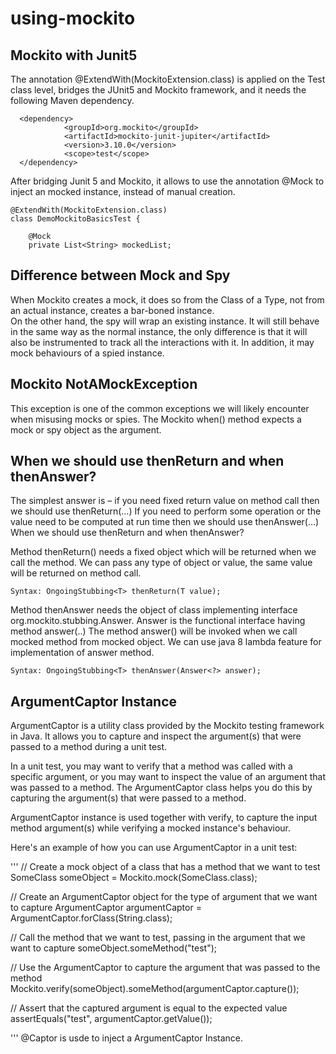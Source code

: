 # using-mockito

## Mockito with Junit5

The annotation @ExtendWith(MockitoExtension.class) is applied on the Test class level, bridges the JUnit5 and Mockito framework, and it needs the following Maven dependency.
````
  <dependency>
            <groupId>org.mockito</groupId>
            <artifactId>mockito-junit-jupiter</artifactId>
            <version>3.10.0</version>
            <scope>test</scope>
  </dependency>
 ````

After bridging Junit 5 and Mockito, it allows to use the annotation @Mock to inject an mocked instance, instead of manual creation. 

````
@ExtendWith(MockitoExtension.class)
class DemoMockitoBasicsTest {

    @Mock
    private List<String> mockedList;
````

## Difference between Mock and Spy

When Mockito creates a mock, it does so from the Class of a Type, not from an actual instance, creates a bar-boned instance.  
On the other hand, the spy will wrap an existing instance. 
It will still behave in the same way as the normal instance, the only difference is that it will also be instrumented to track all the interactions with it.
In addition, it may mock behaviours of a spied instance. 

## Mockito NotAMockException

This exception is one of the common exceptions we will likely encounter when misusing mocks or spies.
The Mockito when() method expects a mock or spy object as the argument.

## When we should use thenReturn and when thenAnswer?

The simplest answer is – if you need fixed return value on method call then we should use thenReturn(…)
If you need to perform some operation or the value need to be computed at run time then we should use thenAnswer(…)
When we should use thenReturn and when thenAnswer?

Method thenReturn() needs a fixed object which will be returned when we call the method.
We can pass any type of object or value, the same value will be returned on method call.

````
Syntax: OngoingStubbing<T> thenReturn(T value);
````

Method thenAnswer needs the object of class implementing interface org.mockito.stubbing.Answer.
Answer is the functional interface having method answer(..)
The method answer() will be invoked when we call mocked method from mocked object.
We can use java 8 lambda feature for implementation of answer method.

````
Syntax: OngoingStubbing<T> thenAnswer(Answer<?> answer);
````

## ArgumentCaptor Instance

ArgumentCaptor is a utility class provided by the Mockito testing framework in Java. It allows you to capture and inspect the argument(s) that were passed to a method during a unit test.

In a unit test, you may want to verify that a method was called with a specific argument, or you may want to inspect the value of an argument that was passed to a method. The ArgumentCaptor class helps you do this by capturing the argument(s) that were passed to a method.

ArgumentCaptor instance is used together with verify, to capture the input method argument(s) while verifying a mocked instance's behaviour. 

Here's an example of how you can use ArgumentCaptor in a unit test:

'''
// Create a mock object of a class that has a method that we want to test
SomeClass someObject = Mockito.mock(SomeClass.class);

// Create an ArgumentCaptor object for the type of argument that we want to capture
ArgumentCaptor<String> argumentCaptor = ArgumentCaptor.forClass(String.class);

// Call the method that we want to test, passing in the argument that we want to capture
someObject.someMethod("test");

// Use the ArgumentCaptor to capture the argument that was passed to the method
Mockito.verify(someObject).someMethod(argumentCaptor.capture());

// Assert that the captured argument is equal to the expected value
assertEquals("test", argumentCaptor.getValue());

'''
@Captor is usde to inject a ArgumentCaptor Instance. 
